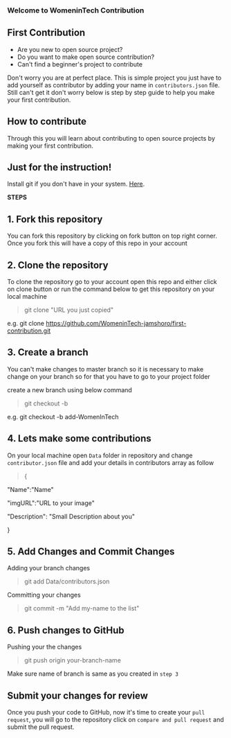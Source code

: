 ### Welcome to WomeninTech Contribution

## First Contribution

- Are you new to open source project?
- Do you want to make open source contribution?
- Can't find a beginner's project to contribute

Don't worry you are at perfect place. This is simple project you just have to add yourself as contributor by adding your name in `contributors.json` file. Still can't get it don't worry below is step by step guide to help you make your first contribution.
## How to contribute

  

Through this you will learn about contributing to open source projects by making your first contribution.

## Just for the instruction!

Install git if you don't have in your system. [Here](https://help.github.com/articles/set-up-git/).
  

**STEPS**

## 1. Fork this repository
 
You can fork this repository by clicking on fork button on top right corner. Once you fork this will have a copy of this repo in your account

## 2. Clone the repository


To clone the repository go to your account open this repo and either click on clone button or run the command below to get this repository on your local machine

  

> git clone "URL you just copied"

  

e.g. git clone https://github.com/WomeninTech-jamshoro/first-contribution.git

  

## 3. Create a branch

  

You can't make changes to master branch so it is necessary to make change on your branch so for that you have to go to your project folder

  

create a new branch using below command

  

> git checkout -b <add-your-github-name>

  

e.g. git checkout -b add-WomenInTech

  

## 4. Lets make some contributions

  

On your local machine open `Data` folder in repository and change `contributor.json` file and add your details in contributors array as follow

  

> {

"Name":"Name"

"imgURL":"URL to your image"

"Description": "Small Description about you"

}

  

## 5. Add Changes and Commit Changes

  

Adding your branch changes

  

> git add Data/contributors.json

  

Committing your changes

  

> git commit -m "Add my-name to the list"

  

## 6. Push changes to GitHub

  

Pushing your the changes

  

> git push origin your-branch-name

  

Make sure name of branch is same as you created in `step 3`

  

## Submit your changes for review

  

Once you push your code to GitHub, now it's time to create your `pull request`, you will go to the repository click on `compare and pull request` and submit the pull request.


